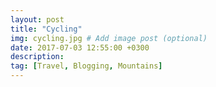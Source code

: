 ```yaml
---
layout: post
title: "Cycling"
img: cycling.jpg # Add image post (optional)
date: 2017-07-03 12:55:00 +0300
description: 
tag: [Travel, Blogging, Mountains]
---
```

